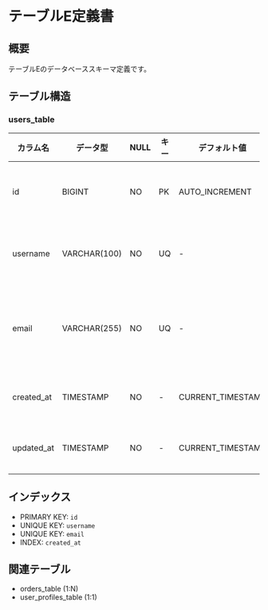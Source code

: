 # テーブルE定義書

## 概要
テーブルEのデータベーススキーマ定義です。

## テーブル構造

### users_table

| カラム名 | データ型 | NULL | キー | デフォルト値 | 説明 |
|---------|---------|------|-----|------------|------|
| id | BIGINT | NO | PK | AUTO_INCREMENT | ユーザーID |
| username | VARCHAR(100) | NO | UQ | - | ユーザー名 |
| email | VARCHAR(255) | NO | UQ | - | メールアドレス |
| created_at | TIMESTAMP | NO | - | CURRENT_TIMESTAMP | 作成日時 |
| updated_at | TIMESTAMP | NO | - | CURRENT_TIMESTAMP | 更新日時 |

## インデックス
- PRIMARY KEY: `id`
- UNIQUE KEY: `username`
- UNIQUE KEY: `email`
- INDEX: `created_at`

## 関連テーブル
- orders_table (1:N)
- user_profiles_table (1:1)
